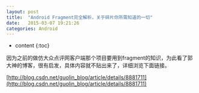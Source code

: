 ```yaml
---
layout: post
title:  "Android Fragment完全解析，关于碎片你所需知道的一切"
date:   2015-03-07 19:21:26
categories: Android
---
```


* content
{:toc}


 因为之前的做仿大众点评网客户端那个项目要用到fragment的知识，为此看了郭大神的博客，很有启发，具体内容就不贴出来了，详细浏览下面链接。

[http://blog.csdn.net/guolin_blog/article/details/8881711](http://blog.csdn.net/guolin_blog/article/details/8881711)



